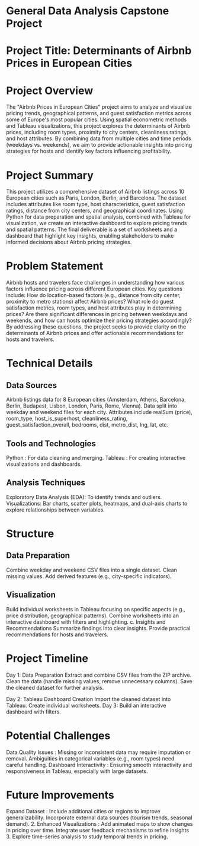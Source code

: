 # General Data Analysis Capstone Project

# Project Title: Determinants of Airbnb Prices in European Cities

# Project Overview
The "Airbnb Prices in European Cities" project aims to analyze and visualize pricing trends, geographical patterns, and guest satisfaction metrics across some of Europe's most popular cities. Using spatial econometric methods and Tableau visualizations, this project explores the determinants of Airbnb prices, including room types, proximity to city centers, cleanliness ratings, and host attributes. By combining data from multiple cities and time periods (weekdays vs. weekends), we aim to provide actionable insights into pricing strategies for hosts and identify key factors influencing profitability.

# Project Summary
This project utilizes a comprehensive dataset of Airbnb listings across 10 European cities such as Paris, London, Berlin, and Barcelona. The dataset includes attributes like room type, host characteristics, guest satisfaction ratings, distance from city centers, and geographical coordinates. Using Python for data preparation and spatial analysis, combined with Tableau for visualization, we create an interactive dashboard to explore pricing trends and spatial patterns. The final deliverable is a set of worksheets and a dashboard that highlight key insights, enabling stakeholders to make informed decisions about Airbnb pricing strategies.

# Problem Statement
Airbnb hosts and travelers face challenges in understanding how various factors influence pricing across different European cities. Key questions include:
How do location-based factors (e.g., distance from city center, proximity to metro stations) affect Airbnb prices?
What role do guest satisfaction metrics, room types, and host attributes play in determining prices?
Are there significant differences in pricing between weekdays and weekends, and how can hosts optimize their pricing strategies accordingly?
By addressing these questions, the project seeks to provide clarity on the determinants of Airbnb prices and offer actionable recommendations for hosts and travelers.
# Technical Details
## Data Sources
Airbnb listings data for 8 European cities (Amsterdam, Athens, Barcelona, Berlin, Budapest, Lisbon, London, Paris, Rome, Vienna).
Data split into weekday and weekend files for each city.
Attributes include realSum (price), room_type, host_is_superhost, cleanliness_rating, guest_satisfaction_overall, bedrooms, dist, metro_dist, lng, lat, etc.

## Tools and Technologies
Python : For data cleaning and merging.
Tableau : For creating interactive visualizations and dashboards.

## Analysis Techniques
Exploratory Data Analysis (EDA): To identify trends and outliers.
Visualizations: Bar charts, scatter plots, heatmaps, and dual-axis charts to explore relationships between variables.
# Structure
## Data Preparation
Combine weekday and weekend CSV files into a single dataset.
Clean missing values.
Add derived features (e.g., city-specific indicators).

## Visualization
Build individual worksheets in Tableau focusing on specific aspects (e.g., price distribution, geographical patterns).
Combine worksheets into an interactive dashboard with filters and highlighting.
c. Insights and Recommendations
Summarize findings into clear insights.
Provide practical recommendations for hosts and travelers.
# Project Timeline
Day 1: Data Preparation
Extract and combine CSV files from the ZIP archive.
Clean the data (handle missing values, remove unnecessary columns).
Save the cleaned dataset for further analysis.


Day 2: Tableau Dashboard Creation
Import the cleaned dataset into Tableau.
Create individual worksheets.
Day 3: Build an interactive dashboard with filters.

# Potential Challenges
Data Quality Issues :
Missing or inconsistent data may require imputation or removal.
Ambiguities in categorical variables (e.g., room types) need careful handling.
Dashboard Interactivity :
Ensuring smooth interactivity and responsiveness in Tableau, especially with large datasets.
# Future Improvements
Expand Dataset :
Include additional cities or regions to improve generalizability.
Incorporate external data sources (tourism trends, seasonal demand).
     2. Enhanced Visualizations :
Add animated maps to show changes in pricing over time.
Integrate user feedback mechanisms to refine insights
      3. Explore time-series analysis to study temporal trends in pricing.



